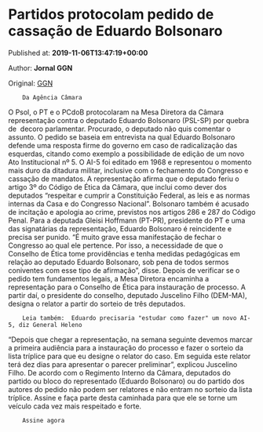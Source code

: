 
# Partidos protocolam pedido de cassação de Eduardo Bolsonaro

Published at: **2019-11-06T13:47:19+00:00**

Author: **Jornal GGN**

Original: [GGN](https://jornalggn.com.br/noticia/partidos-protocolam-pedido-de-cassacao-de-eduardo-bolsonaro/)


        Da Agência Câmara
      
O Psol, o PT e o PCdoB protocolaram na Mesa Diretora da Câmara representação contra o deputado Eduardo Bolsonaro (PSL-SP) por quebra de  decoro parlamentar. Procurado, o deputado não quis comentar o assunto.
O pedido se baseia em entrevista na qual Eduardo Bolsonaro defende uma resposta firme do governo em caso de radicalização das esquerdas, citando como exemplo a possibilidade de edição de um novo Ato Institucional nº 5. O AI-5 foi editado em 1968 e representou o momento mais duro da ditadura militar, inclusive com o fechamento do Congresso e cassação de mandatos.
A representação afirma que o deputado feriu o artigo 3º do Código de Ética da Câmara, que inclui como dever dos deputados “respeitar e cumprir a Constituição Federal, as leis e as normas internas da Casa e do Congresso Nacional”.
Bolsonaro também é acusado de incitação e apologia ao crime, previstos nos artigos 286 e 287 do Código Penal.
Para a deputada Gleisi Hoffmann (PT-PR), presidente do PT e uma das signatárias da representação, Eduardo Bolsonaro é reincidente e precisa ser punido.
“É muito grave essa manifestação de fechar o Congresso ao qual ele pertence. Por isso, a necessidade de que o Conselho de Ética tome providências e tenha medidas pedagógicas em relação ao deputado Eduardo Bolsonaro, sob pena de todos sermos coniventes com esse tipo de afirmação”, disse.
Depois de verificar se o pedido tem fundamentos legais, a Mesa Diretora encaminha a representação para o Conselho de Ética para instauração de processo. A partir daí, o presidente do conselho, deputado Juscelino Filho (DEM-MA), designa o relator a partir do sorteio de três deputados.

        Leia também:  Eduardo precisaria "estudar como fazer" um novo AI-5, diz General Heleno
      
“Depois que chegar a representação, na semana seguinte devemos marcar a primeira audiência para a instauração do processo e fazer o sorteio da lista tríplice para que eu designe o relator do caso. Em seguida este relator terá dez dias para apresentar o parecer preliminar”, explicou Juscelino Filho.
De acordo com o Regimento Interno da Câmara, deputados do partido ou bloco do representado (Eduardo Bolsonaro) ou do partido dos autores do pedido não podem ser relatores e não entram no sorteio da lista tríplice.
Assine e faça parte desta caminhada para que ele se torne um veículo cada vez mais respeitado e forte.

        Assine agora
      

